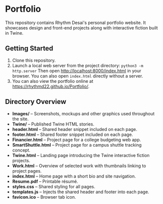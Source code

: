 # Portfolio

This repository contains Rhythm Desai's personal portfolio website. It showcases design and front-end projects along with interactive fiction built in Twine.

## Getting Started

1. Clone this repository.
2. Launch a local web server from the project directory:
   `python3 -m http.server`
   Then open <http://localhost:8000/index.html> in your browser. You can also open `index.html` directly without a server.
3. You can also view the portfolio online at <https://rhythmd22.github.io/Portfolio/>.

## Directory Overview

- **Images/** – Screenshots, mockups and other graphics used throughout the site.
- **Twine/** – Published Twine HTML stories.
- **header.html** – Shared header snippet included on each page.
- **footer.html** – Shared footer snippet included on each page.
- **Financier.html** – Project page for a college budgeting web app.
- **SmartShuttle.html** – Project page for a campus shuttle tracking concept.
- **Twine.html** – Landing page introducing the Twine interactive fiction projects.
- **Work.html** – Overview of selected work with thumbnails linking to project pages.
- **index.html** – Home page with a short bio and site navigation.
- **Resume.pdf** – Printable résumé.
- **styles.css** – Shared styling for all pages.
- **templates.js** – Injects the shared header and footer into each page.
- **favicon.ico** – Browser tab icon.
